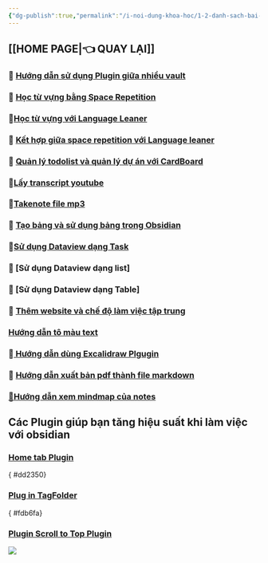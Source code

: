 ```yaml
---
{"dg-publish":true,"permalink":"/i-noi-dung-khoa-hoc/1-2-danh-sach-bai-hoc-obsidian-nang-cao/","dgPassFrontmatter":true,"noteIcon":"1","created":"","updated":""}
---
```




## [[HOME PAGE\|👈 QUAY LẠI]]

### 💎 [Hướng dẫn sử dụng Plugin giữa nhiều vault](https://www.facebook.com/groups/219067851029823/posts/223744593895482/)

### 💎 [Học từ vựng bằng Space Repetition](https://www.facebook.com/groups/219067851029823/posts/234525699484038/)

### 💎[Học từ vựng với Language Leaner](https://www.facebook.com/groups/219067851029823/posts/234529566150318/)
 
### 💎 [Kết hợp giữa space repetition với Language leaner](https://www.facebook.com/groups/219067851029823/posts/234529566150318/)

### 💎 [Quản lý todolist và quản lý dự án với CardBoard](https://www.facebook.com/groups/219067851029823/posts/233222509614357/)

### 💎[Lấy transcript youtube](https://www.facebook.com/groups/219067851029823/posts/232158386387436/)

### 💎[Takenote file mp3](https://www.facebook.com/groups/219067851029823/posts/233408126262462/)

### 💎 [Tạo bảng và sử dụng bảng trong Obsidian](https://www.facebook.com/groups/219067851029823/posts/231771149759493/)


### 💎[Sử dụng Dataview dạng Task](https://www.facebook.com/groups/219067851029823/posts/238619882407953/)

### 💎 [Sử dụng Dataview dạng list]

### 💎 [Sử dụng Dataview dạng Table]

### 💎 [Thêm website và chế độ làm việc tập trung](https://www.facebook.com/groups/219067851029823/posts/236522149284393)

### [Hướng dẫn tô màu text](https://www.facebook.com/groups/219067851029823/posts/227707163499225/)

### 💎[ Hướng dẫn dùng Excalidraw Plgugin](https://www.facebook.com/groups/219067851029823/posts/246889781580963/)

### 💎 [Hướng dẫn xuất bản pdf thành file markdown](https://www.facebook.com/groups/219067851029823/posts/250090337927574/)

### [💎Hướng dẫn xem mindmap của notes](https://www.facebook.com/groups/219067851029823/posts/250546011215340/)

## Các Plugin giúp bạn tăng hiệu suất khi làm việc với obsidian
### [Home tab Plugin](https://www.facebook.com/groups/219067851029823/posts/246574121612529/)
{ #dd2350}


### [Plug in TagFolder](https://www.facebook.com/groups/219067851029823/posts/246574121612529/)
{ #fdb6fa}


### [ Plugin Scroll to Top Plugin](https://www.facebook.com/groups/594306492570157/posts/690826986251440/)
![](https://i.imgur.com/ZH3C3iz.png)

